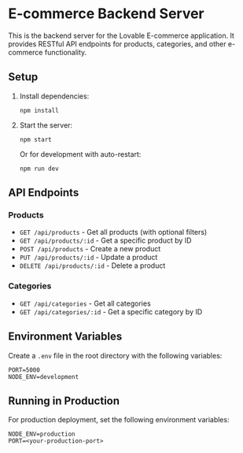 
# E-commerce Backend Server

This is the backend server for the Lovable E-commerce application. It provides RESTful API endpoints for products, categories, and other e-commerce functionality.

## Setup

1. Install dependencies:
   ```
   npm install
   ```

2. Start the server:
   ```
   npm start
   ```

   Or for development with auto-restart:
   ```
   npm run dev
   ```

## API Endpoints

### Products

- `GET /api/products` - Get all products (with optional filters)
- `GET /api/products/:id` - Get a specific product by ID
- `POST /api/products` - Create a new product
- `PUT /api/products/:id` - Update a product
- `DELETE /api/products/:id` - Delete a product

### Categories

- `GET /api/categories` - Get all categories
- `GET /api/categories/:id` - Get a specific category by ID

## Environment Variables

Create a `.env` file in the root directory with the following variables:

```
PORT=5000
NODE_ENV=development
```

## Running in Production

For production deployment, set the following environment variables:

```
NODE_ENV=production
PORT=<your-production-port>
```
